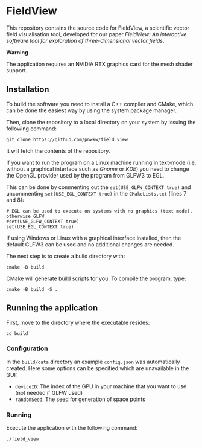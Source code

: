 # FieldView

This repository contains the source code for FieldView, a scientific vector field visualisation tool, developed for our paper *FieldView: An interactive software tool for exploration of three-dimensional vector fields*.

**Warning**

The application requires an NVIDIA RTX graphics card for the mesh shader support.

## Installation

To build the software you need to install a C++ compiler and CMake, which can be done the easiest way by using the system package manager.

Then, clone the repository to a local directory on your system by issuing the following command:
```
git clone https://github.com/pnwkw/field_view
```
It will fetch the contents of the repository.

If you want to run the program on a Linux machine running in text-mode (i.e. without a graphical interface such as *Gnome* or *KDE*) you need to change the OpenGL provider used
by the program from GLFW3 to EGL.

This can be done by commenting out the `set(USE_GLFW_CONTEXT true)` and uncommenting `set(USE_EGL_CONTEXT true)` in the `CMakeLists.txt` (lines 7 and 8):
```
# EGL can be used to execute on systems with no graphics (text mode), otherwise GLFW
#set(USE_GLFW_CONTEXT true)
set(USE_EGL_CONTEXT true)
```

If using Windows or Linux with a graphical interface installed, then the default GLFW3 can be used and no additional changes are needed.

The next step is to create a build directory with:
```
cmake -B build
```
CMake will generate build scripts for you. To compile the program, type:
```
cmake -B build -S .
```

## Running the application

First, move to the directory where the executable resides:
```
cd build
```
### Configuration
In the `build/data` directory an example `config.json` was automatically created. Here some options can be specified
which are unavailable in the GUI:

* `deviceID`: The index of the GPU in your machine that you want to use (not needed if GLFW used)
* `randomSeed`: The seed for generation of space points
### Running
Execute the application with the following command:
```
./field_view
```

